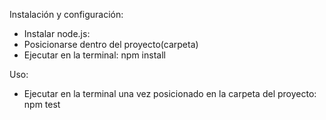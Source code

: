 Instalación y configuración:
  - Instalar node.js: 
  - Posicionarse dentro del proyecto(carpeta)
  - Ejecutar en la terminal: npm install
 
Uso:
  - Ejecutar en la terminal una vez posicionado en la carpeta del proyecto: npm test  

